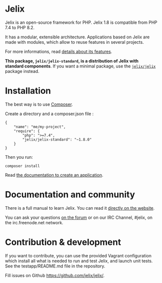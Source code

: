 # Jelix

Jelix is an open-source framework for PHP. Jelix 1.8 is compatible from PHP 7.4 to PHP 8.2. 

It has a modular, extensible architecture. Applications based on Jelix are made with
modules, which allow to reuse features in several projects.

For more informations, read [details about its features](https://jelix.org/articles/en/features).


**This package, `jelix/jelix-standard`, is a distribution of Jelix with standard components**. 
If you want a minimal package, use the [`jelix/jelix`](https://packagist.org/) package instead.

Installation
============

The best way is to use [Composer](https://getcomposer.org).

Create a directory and a composer.json file : 

```
{
    "name": "me/my-project",
    "require": {
        "php": ">=7.4",
        "jelix/jelix-standard": "~1.8.0"
    }
}
```

Then you run:

```
composer install
```

Read [the documentation to create an application](https://docs.jelix.org/en/manual-1.8/installation/create-application).

Documentation and community
===========================

There is a full manual to learn Jelix. You can read it 
[directly on the website](https://docs.jelix.org/en/manual-1.8).

You can ask your questions [on the forum](https://jelix.org/forums/forum/cat/2-english) or
on our IRC Channel, #jelix, on the irc.freenode.net network.

Contribution & development
===========================

If you want to contribute, you can use the provided Vagrant configuration
which install all what is needed to run and test Jelix, and launch unit tests. See the
testapp/README.md file in the repository.

Fill issues on Github https://github.com/jelix/jelix/.
